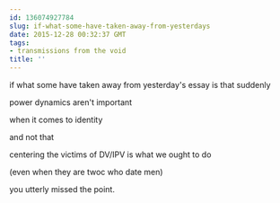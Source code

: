 ```yaml
---
id: 136074927784
slug: if-what-some-have-taken-away-from-yesterdays
date: 2015-12-28 00:32:37 GMT
tags:
- transmissions from the void
title: ''
---
```


if what some have taken away from yesterday's essay is that suddenly

power dynamics aren't important

when it comes to identity

and not that

centering the victims of DV/IPV is what we ought to do

(even when they are twoc who date men)

you utterly missed the point.